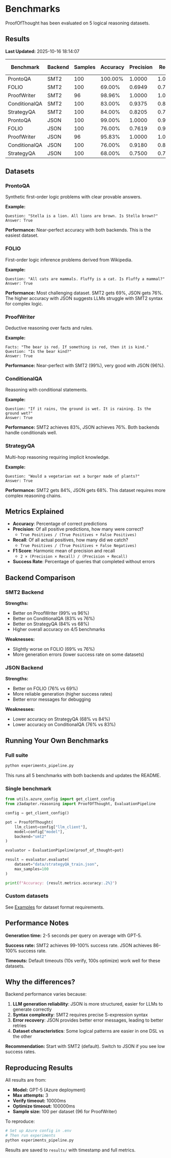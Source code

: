 # Benchmarks

ProofOfThought has been evaluated on 5 logical reasoning datasets.

## Results

**Last Updated:** 2025-10-16 18:14:07

| Benchmark | Backend | Samples | Accuracy | Precision | Recall | F1 Score | Success Rate |
|-----------|---------|---------|----------|-----------|--------|----------|--------------|
| ProntoQA | SMT2 | 100 | 100.00% | 1.0000 | 1.0000 | 1.0000 | 100.00% |
| FOLIO | SMT2 | 100 | 69.00% | 0.6949 | 0.7736 | 0.7321 | 99.00% |
| ProofWriter | SMT2 | 96 | 98.96% | 1.0000 | 1.0000 | 1.0000 | 98.96% |
| ConditionalQA | SMT2 | 100 | 83.00% | 0.9375 | 0.8219 | 0.8759 | 100.00% |
| StrategyQA | SMT2 | 100 | 84.00% | 0.8205 | 0.7805 | 0.8000 | 100.00% |
| ProntoQA | JSON | 100 | 99.00% | 1.0000 | 0.9815 | 0.9907 | 100.00% |
| FOLIO | JSON | 100 | 76.00% | 0.7619 | 0.9412 | 0.8421 | 94.00% |
| ProofWriter | JSON | 96 | 95.83% | 1.0000 | 1.0000 | 1.0000 | 95.83% |
| ConditionalQA | JSON | 100 | 76.00% | 0.9180 | 0.8750 | 0.8960 | 89.00% |
| StrategyQA | JSON | 100 | 68.00% | 0.7500 | 0.7895 | 0.7692 | 86.00% |

## Datasets

### ProntoQA

Synthetic first-order logic problems with clear provable answers.

**Example:**

```
Question: "Stella is a lion. All lions are brown. Is Stella brown?"
Answer: True
```

**Performance:** Near-perfect accuracy with both backends. This is the easiest dataset.

### FOLIO

First-order logic inference problems derived from Wikipedia.

**Example:**

```
Question: "All cats are mammals. Fluffy is a cat. Is Fluffy a mammal?"
Answer: True
```

**Performance:** Most challenging dataset. SMT2 gets 69%, JSON gets 76%. The higher accuracy with JSON suggests LLMs struggle with SMT2 syntax for complex logic.

### ProofWriter

Deductive reasoning over facts and rules.

**Example:**

```
Facts: "The bear is red. If something is red, then it is kind."
Question: "Is the bear kind?"
Answer: True
```

**Performance:** Near-perfect with SMT2 (99%), very good with JSON (96%).

### ConditionalQA

Reasoning with conditional statements.

**Example:**

```
Question: "If it rains, the ground is wet. It is raining. Is the ground wet?"
Answer: True
```

**Performance:** SMT2 achieves 83%, JSON achieves 76%. Both backends handle conditionals well.

### StrategyQA

Multi-hop reasoning requiring implicit knowledge.

**Example:**

```
Question: "Would a vegetarian eat a burger made of plants?"
Answer: True
```

**Performance:** SMT2 gets 84%, JSON gets 68%. This dataset requires more complex reasoning chains.

## Metrics Explained

- **Accuracy**: Percentage of correct predictions
- **Precision**: Of all positive predictions, how many were correct?
  - `True Positives / (True Positives + False Positives)`
- **Recall**: Of all actual positives, how many did we catch?
  - `True Positives / (True Positives + False Negatives)`
- **F1 Score**: Harmonic mean of precision and recall
  - `2 × (Precision × Recall) / (Precision + Recall)`
- **Success Rate**: Percentage of queries that completed without errors

## Backend Comparison

### SMT2 Backend

**Strengths:**
- Better on ProofWriter (99% vs 96%)
- Better on ConditionalQA (83% vs 76%)
- Better on StrategyQA (84% vs 68%)
- Higher overall accuracy on 4/5 benchmarks

**Weaknesses:**
- Slightly worse on FOLIO (69% vs 76%)
- More generation errors (lower success rate on some datasets)

### JSON Backend

**Strengths:**
- Better on FOLIO (76% vs 69%)
- More reliable generation (higher success rates)
- Better error messages for debugging

**Weaknesses:**
- Lower accuracy on StrategyQA (68% vs 84%)
- Lower accuracy on ConditionalQA (76% vs 83%)

## Running Your Own Benchmarks

### Full suite

```bash
python experiments_pipeline.py
```

This runs all 5 benchmarks with both backends and updates the README.

### Single benchmark

```python
from utils.azure_config import get_client_config
from z3adapter.reasoning import ProofOfThought, EvaluationPipeline

config = get_client_config()

pot = ProofOfThought(
    llm_client=config["llm_client"],
    model=config["model"],
    backend="smt2"
)

evaluator = EvaluationPipeline(proof_of_thought=pot)

result = evaluator.evaluate(
    dataset="data/strategyQA_train.json",
    max_samples=100
)

print(f"Accuracy: {result.metrics.accuracy:.2%}")
```

### Custom datasets

See [Examples](examples.md#dataset-format) for dataset format requirements.

## Performance Notes

**Generation time:** 2-5 seconds per query on average with GPT-5.

**Success rate:** SMT2 achieves 99-100% success rate. JSON achieves 86-100% success rate.

**Timeouts:** Default timeouts (10s verify, 100s optimize) work well for these datasets.

## Why the differences?

Backend performance varies because:

1. **LLM generation reliability**: JSON is more structured, easier for LLMs to generate correctly
2. **Syntax complexity**: SMT2 requires precise S-expression syntax
3. **Error recovery**: JSON provides better error messages, leading to better retries
4. **Dataset characteristics**: Some logical patterns are easier in one DSL vs the other

**Recommendation:** Start with SMT2 (default). Switch to JSON if you see low success rates.

## Reproducing Results

All results are from:

- **Model:** GPT-5 (Azure deployment)
- **Max attempts:** 3
- **Verify timeout:** 10000ms
- **Optimize timeout:** 100000ms
- **Sample size:** 100 per dataset (96 for ProofWriter)

To reproduce:

```bash
# Set up Azure config in .env
# Then run experiments
python experiments_pipeline.py
```

Results are saved to `results/` with timestamp and full metrics.
